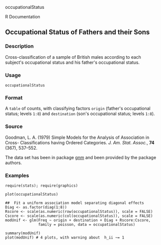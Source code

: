 occupationalStatus

R Documentation

## Occupational Status of Fathers and their Sons

### Description

Cross-classification of a sample of British males according to each subject's
occupational status and his father's occupational status.

### Usage

    occupationalStatus

### Format

A `table` of counts, with classifying factors `origin` (father's occupational
status; levels `1:8`) and `destination` (son's occupational status; levels
`1:8`).

### Source

Goodman, L. A. (1979) Simple Models for the Analysis of Association in Cross-
Classifications having Ordered Categories. _J. Am. Stat. Assoc._, **74**
(367), 537–552.

The data set has been in package [gnm](http://CRAN.R-project.org/package=gnm)
and been provided by the package authors.

### Examples

    
    require(stats); require(graphics)
    
    plot(occupationalStatus)
    
    ##  Fit a uniform association model separating diagonal effects
    Diag <- as.factor(diag(1:8))
    Rscore <- scale(as.numeric(row(occupationalStatus)), scale = FALSE)
    Cscore <- scale(as.numeric(col(occupationalStatus)), scale = FALSE)
    modUnif <- glm(Freq ~ origin + destination + Diag + Rscore:Cscore,
                   family = poisson, data = occupationalStatus)
    
    summary(modUnif)
    plot(modUnif) # 4 plots, with warning about  h_ii ~= 1

